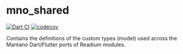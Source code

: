 # mno_shared

[![Dart CI](https://github.com/zentence-reading/mno_shared_dart/actions/workflows/ci.yml/badge.svg)](https://github.com/zentence-reading/mno_shared_dart/actions/workflows/ci.yml)
[![codecov](https://codecov.io/gh/zentence-reading/mno_shared_dart/graph/badge.svg?token=4B6EUC91CD)](https://codecov.io/gh/zentence-reading/mno_shared_dart)

Contains the definitions of the custom types (model) used across the Mantano Dart/Flutter ports of Readium modules.
